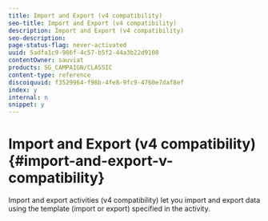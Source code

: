 ```yaml
---
title: Import and Export (v4 compatibility)
seo-title: Import and Export (v4 compatibility)
description: Import and Export (v4 compatibility)
seo-description: 
page-status-flag: never-activated
uuid: 5adfa1c9-986f-4c57-b5f2-44a3b22d9108
contentOwner: sauviat
products: SG_CAMPAIGN/CLASSIC
content-type: reference
discoiquuid: f3529964-f98b-4fe8-9fc9-4760e7daf8ef
index: y
internal: n
snippet: y
---
```


# Import and Export (v4 compatibility){#import-and-export-v-compatibility}

Import and export activities (v4 compatibility) let you import and export data using the template (import or export) specified in the activity.
